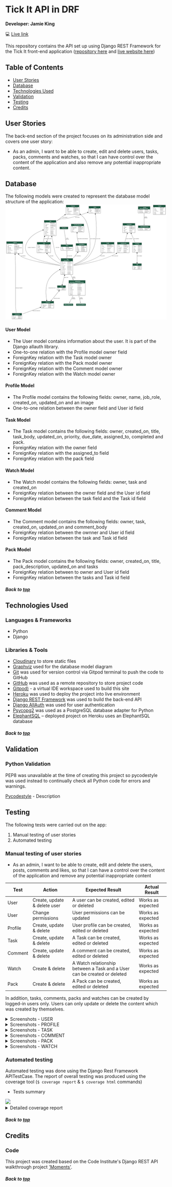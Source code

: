 # Tick It API in DRF

**Developer: Jamie King**

💻 [Live link](https://tick-it-pp5.herokuapp.com/)

This repository contains the API set up using Django REST Framework for the Tick It front-end application ([repository here](https://github.com/jkingportfolio/ci_pp5_tick_it_react) and [live website here](https://tick-it-app-pp5.herokuapp.com/))

## Table of Contents
  - [User Stories](#user-stories)
  - [Database](#database)
  - [Technologies Used](#technologies-used)
  - [Validation](#validation)
  - [Testing](#testing)
  - [Credits](#credits)

## User Stories

The back-end section of the project focuses on its administration side and covers one user story:
- As an admin, I want to be able to create, edit and delete users, tasks, packs, comments and watches, so that I can have control over the content of the application and also remove any potential inappropriate content.


## Database

The following models were created to represent the database model structure of the application:
<img src="docs/readme/project_models.png">

#### User Model

- The User model contains information about the user. It is part of the Django allauth library.
- One-to-one relation with the Profile model owner field
- ForeignKey relation with the Task model owner
- ForeignKey relation with the Pack model owner
- ForeignKey relation with the Comment model owner
- ForeignKey relation with the Watch model owner


#### Profile Model

- The Profile model contains the following fields: owner, name, job_role, created_on, updated_on and an image
- One-to-one relation between the owner field and User id field

#### Task Model

- The Task model contains the following fields: owner, created_on, title, task_body, updated_on, priority, due_date, assigned_to, completed and pack.
- ForeignKey relation with the owner field
- ForeignKey relation with the assigned_to field
- ForeignKey relation with the pack field

#### Watch Model

- The Watch model contains the following fields: owner, task and created_on
- ForeignKey relation between the owner field and the User id field
- ForeignKey relation between the task field and the Task id field

#### Comment Model

- The Comment model contains the following fields: owner, task, created_on, updated_on and comment_body
- ForeignKey relation between the ownner and User id field
- ForeignKey relation between the task and Task id field

#### Pack Model

- The Pack model contains the following fields: owner, created_on, title, pack_description, updated_on and tasks
- ForeignKey relation between to owner and User id field
- ForeignKey relation between the tasks and Task id field

##### Back to [top](#table-of-contents)


## Technologies Used

### Languages & Frameworks

- Python
- Django

### Libraries & Tools

- [Cloudinary](https://cloudinary.com/) to store static files
- [Graphviz](https://dreampuf.github.io/GraphvizOnline/) used for the database model diagram
- [Git](https://git-scm.com/) was used for version control via Gitpod terminal to push the code to GitHub
- [GitHub](https://github.com/) was used as a remote repository to store project code
- [Gitpod)](https://gitpod.io/workspaces) - a virtual IDE workspace used to build this site
- [Heroku](https://heroku.com) was used to deploy the project into live environment
- [Django REST Framework](https://www.django-rest-framework.org/) was used to build the back-end API
- [Django AllAuth](https://django-allauth.readthedocs.io/en/latest/index.html) was used for user authentication
- [Psycopg2](https://www.psycopg.org/docs/) was used as a PostgreSQL database adapter for Python
- [ElephantSQL](https://www.elephantsql.com/) – deployed project on Heroku uses an ElephantSQL database

##### Back to [top](#table-of-contents)


## Validation

### Python Validation

PEP8 was unavailable at the time of creating this project so pycodestyle was used instead to continually check all Python code for errors and warnings.

[Pycodestyle](https://pypi.org/project/pycodestyle/) - Description


## Testing

The following tests were carried out on the app:
1. Manual testing of user stories
2. Automated testing

### Manual testing of user stories

- As an admin, I want to be able to create, edit and delete the users, posts, comments and likes, so that I can have a control over the content of the application and remove any potential inappropriate content

**Test** | **Action** | **Expected Result** | **Actual Result**
-------- | ------------------- | ------------------- | -----------------
User | Create, update & delete user | A user can be created, edited or deleted | Works as expected
User | Change permissions | User permissions can be updated | Works as expected
Profile | Create, update & delete | User profile can be created, edited or deleted | Works as expected
Task | Create, update & delete | A Task can be created, edited or deleted | Works as expected
Comment | Create, update & delete | A comment can be created, edited or deleted | Works as expected
Watch | Create & delete |  A Watch relationship between a Task and a User can be created or deleted | Works as expected
Pack | Create & delete | A Pack can be created, edited or deleted | Works as expected

In addition, tasks, comments, packs and watches can be created by logged-in users only. Users can only update or delete the content which was created by themselves.

<details><summary>Screenshots - USER</summary>
    <details><summary>Create user</summary>
    <img src="docs/testing/user-create-test-1.png">
    <br>
    <img src="docs/testing/user-create-test-2.png">
    <br>
    <img src="docs/testing/user-create-test-3.png">
    <br>
    </details>
</details>

<details><summary>Screenshots - PROFILE</summary>
    <details><summary>Update profile</summary>
    <img src="docs/testing/profile-update-test-1.png">
    <br>
    <img src="docs/testing/profile-update-test-2.png">
    <br>
    <img src="docs/testing/profile-update-test-3.png">
    <br>
    </details>
    <details><summary>Delete profile</summary>
    <img src="docs/testing/profile-delete-test-1.png">
    <br>
    <img src="docs/testing/profile-delete-test-2.png">
    <br>
    <img src="docs/testing/profile-delete-test-3.png">
    <br>
    <img src="docs/testing/profile-delete-test-4.png">
    <br>
    </details>
</details>

<details><summary>Screenshots - TASK</summary>
    <details><summary>Create task</summary>
    <img src="docs/testing/task-create-test-1.png">
    <br>
    <img src="docs/testing/task-create-test-2.png">
    <br>
    <img src="docs/testing/task-create-test-3.png">
    <br>
    </details>
    <details><summary>Update task</summary>
    <img src="docs/testing/task-edit-test-1.png">
    <br>
    <img src="docs/testing/task-edit-test-2.png">
    <br>
    </details>
    <details><summary>Delete task</summary>
    <img src="docs/testing/task-delete-test-1.png">
    <br>
    <img src="docs/testing/task-delete-test-2.png">
    <br>
    <img src="docs/testing/task-delete-test-3.png">
    <br>
    </details>
</details>

<details><summary>Screenshots - COMMENT</summary>
    <details><summary>Create comment</summary>
    <img src="docs/testing/comment-create-test-1.png">
    <br>
    <img src="docs/testing/comment-create-test-2.png">
    <br>
    <img src="docs/testing/comment-create-test-3.png">
    <br>
    </details>
    <details><summary>Update comment</summary>
    <img src="docs/testing/comment-edit-test-1.png">
    <br>
    <img src="docs/testing/comment-edit-test-2.png">
    <br>
    <img src="docs/testing/comment-edit-test-3.png">
    v
    </details>
    <details><summary>Delete comment</summary>
    <img src="docs/testing/comment-delete-test-1.png">
    <br>
    <img src="docs/testing/comment-delete-test-2.png">
    <br>
    <img src="docs/testing/comment-delete-test-3.png">
    <br>
    </details>
</details>

<details><summary>Screenshots - PACK</summary>
    <details><summary>Create pack</summary>
    <img src="docs/testing/pack-create-test-1.png">
    <br>
    <img src="docs/testing/pack-create-test-2.png">
    <br>
    <img src="docs/testing/pack-create-test-3.png">
    <br>
    </details>
    <details><summary>Edit pack - DJANGO ADMIN</summary>
    <img src="docs/testing/pack-edit-test-1.png">
    <br>
    <img src="docs/testing/pack-edit-test-2.png">
    <br>
    <img src="docs/testing/pack-edit-test-3.png">
    <br>
    </details>
    <details><summary>Delete pack - DJANGO ADMIN</summary>
    <img src="docs/testing/pack-delete-test-1.png">
    <br>
    <img src="docs/testing/pack-delete-test-2.png">
    <br>
    <img src="docs/testing/pack-delete-test-3.png">
    <br>
    <img src="docs/testing/pack-delete-test-4.png">
    <br>
    </details>
</details>

<details><summary>Screenshots - WATCH</summary>
    <details><summary>Create - Watch Task</summary>
    <img src="docs/testing/watch-create-test-1.png">
    <br>
    <img src="docs/testing/watch-create-test-2.png">
    <br>
    </details>
    <details><summary>Delete - UnWatch Task - DJANGO ADMIN</summary>
    <img src="docs/testing/watch-delete-test-1.png">
    <br>
    <img src="docs/testing/watch-delete-test-2.png">
    <br>
    <img src="docs/testing/watch-delete-test-3.png">
    <br>
    </details>
</details>


### Automated testing

Automated testing was done using the Django Rest Framework APITestCase. The report of overall testing was produced using the coverage tool (```$ coverage report``` & ```$ coverage html``` commands)

- Tests summary

<img src="docs/testing/apitestcase-tickit.png">

<details><summary>Detailed coverage report</summary>
<img src="docs/testing/coverage-report-tickit.jpg">
</details>

##### Back to [top](#table-of-contents)


## Credits


### Code

This project was created based on the Code Institute's Django REST API walkthrough project ['Moments'](https://github.com/Code-Institute-Solutions/drf-api).

##### Back to [top](#table-of-contents)